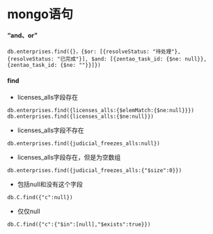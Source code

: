 # mongo语句
#### “and、or”
```
db.enterprises.find({}，{$or: [{resolveStatus: "待处理"}, {resolveStatus: "已完成"}], $and: [{zentao_task_id: {$ne: null}}, {zentao_task_id: {$ne: ""}}]})

```
#### find
- licenses_alls字段存在
```
db.enterprises.find({licenses_alls:{$elemMatch:{$ne:null}}})
db.enterprises.find({licenses_alls:{$ne:null}})
```
- licenses_alls字段不存在
```
db.enterprises.find({judicial_freezes_alls:null})
```
- licenses_alls字段存在，但是为空数组
```
db.enterprises.find({judicial_freezes_alls:{"$size":0}})
```
- 包括null和没有这个字段
```
db.C.find({"c":null})
```
- 仅仅null
```
db.C.find({"c":{"$in":[null],"$exists":true}})
```
